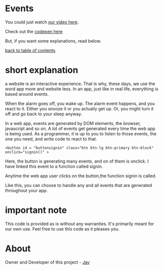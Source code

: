 # Events

You could just watch [our video here]().

Check out the [codepen here](https://codepen.io/jay-pancodu/pen/rNeaLyq)

But, if you want some explanations, read below.

[back to table of contents](../readme.md)

# short explanation

a website is an interactive experience. That is why, these days, we use the word app more and website less. In an app, just like in real life, everything is based around events. 

When the alarm goes off, you wake up. The alarm event happens, and you react to it. Either you snooze it or you actually get up. Or, you might turn it off and go back to your sleep anyway. 

In a web app, events are generated by DOM elements, the browser, javascript and so on. A lot of events get generated every time the web app is being used. As a programmer, it is up to you to listen to those events, the one you need, and write code to react to that. 

    <button id = "buttonsignin" class="btn btn-lg btn-primary btn-block" onclick="signin()" >

Here, the button is generating many events, and on of them is onclick. I have linked this event to a function called signin.

Anytime the web app user clicks on the button,the function signin is called. 

Like this, you can choose to handle any and all events that are generated throughout your app.

# important note 

This code is provided as is without any warranties. It's primarily meant for our own use. Feel free to use this code as it pleases you.

# About

Owner and Developer of this project - [Jay](http://thechalakas.com)